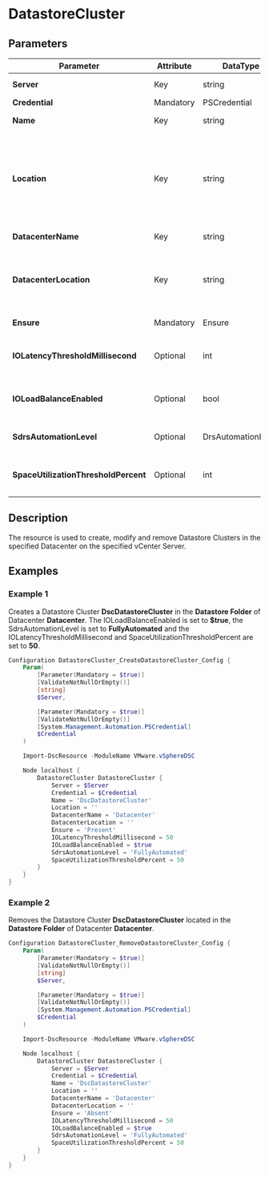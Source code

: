 # DatastoreCluster

## Parameters

| Parameter | Attribute | DataType | Description | Allowed Values |
| --- | --- | --- | --- | --- |
| **Server** | Key | string | The name of the Server we are trying to connect to. The Server can only be a vCenter Server. ||
| **Credential** | Mandatory | PSCredential | The credentials needed for connection to the specified Server. ||
| **Name** | Key | string | The name of the Datastore Cluster located in the Datacenter specified in **DatacenterName** key property. ||
| **Location** | Key | string | The location of the Datastore Cluster with name specified in **Name** key property in the Datacenter specified in **DatacenterName** key property. Location consists of 0 or more Folders. Empty location means that the Datastore Cluster is located in the Datastore Folder of the Datacenter. The Root Folders of the Datacenter are not part of the location. Folder names in the location are separated by '/'. Example location for a Datastore Cluster: **MyDatastoreClusterFolderOne/MyDatastoreClusterFolderTwo**. ||
| **DatacenterName** | Key | string | The name of the Datacenter where the Datastore Cluster is located. ||
| **DatacenterLocation** | Key | string | The location of the Datacenter where the Datastore Cluster is located. The Root Folder of the Inventory is not part of the location. Empty location means that the Datacenter is in the Root Folder of the Inventory. The Folder names in the location are separated by '/'. Example Datacenter location: **MyDatacentersFolderOne/MyDatacentersFolderTwo**. ||
| **Ensure** | Mandatory | Ensure | Specifies whether the Datastore Cluster should be present or absent. | Present, Absent |
| **IOLatencyThresholdMillisecond** | Optional | int | The maximum I/O latency in milliseconds allowed before Storage DRS is triggered for the Datastore Cluster. Valid values are in the range of **5** to **100**. If the value of IOLoadBalancing is **$false**, the setting for the I/O latency threshold is not applied. ||
| **IOLoadBalanceEnabled** | Optional | bool | Whether I/O load balancing is enabled for the Datastore Cluster. If the value is **$false**, I/O load balancing is disabled and the settings for the I/O latency threshold and utilized space threshold are not applied. ||
| **SdrsAutomationLevel** | Optional | DrsAutomationLevel | The Storage DRS automation level for the Datastore Cluster. | FullyAutomated, Manual, Disabled |
| **SpaceUtilizationThresholdPercent** | Optional | int | The maximum percentage of consumed space allowed before Storage DRS is triggered for the Datastore Cluster. Valid values are in the range of **50** to **100**. If the value of IOLoadBalancing is **$false**, the setting for the utilized space threshold is not applied. ||

## Description

The resource is used to create, modify and remove Datastore Clusters in the specified Datacenter on the specified vCenter Server.

## Examples

### Example 1

Creates a Datastore Cluster **DscDatastoreCluster** in the **Datastore Folder** of Datacenter **Datacenter**. The IOLoadBalanceEnabled is set to **$true**, the SdrsAutomationLevel is set to **FullyAutomated** and the IOLatencyThresholdMillisecond and SpaceUtilizationThresholdPercent are set to **50**.

```powershell
Configuration DatastoreCluster_CreateDatastoreCluster_Config {
    Param(
        [Parameter(Mandatory = $true)]
        [ValidateNotNullOrEmpty()]
        [string]
        $Server,

        [Parameter(Mandatory = $true)]
        [ValidateNotNullOrEmpty()]
        [System.Management.Automation.PSCredential]
        $Credential
    )

    Import-DscResource -ModuleName VMware.vSphereDSC

    Node localhost {
        DatastoreCluster DatastoreCluster {
            Server = $Server
            Credential = $Credential
            Name = 'DscDatastoreCluster'
            Location = ''
            DatacenterName = 'Datacenter'
            DatacenterLocation = ''
            Ensure = 'Present'
            IOLatencyThresholdMillisecond = 50
            IOLoadBalanceEnabled = $true
            SdrsAutomationLevel = 'FullyAutomated'
            SpaceUtilizationThresholdPercent = 50
        }
    }
}
```

### Example 2

Removes the Datastore Cluster **DscDatastoreCluster** located in the **Datastore Folder** of Datacenter **Datacenter**.

```powershell
Configuration DatastoreCluster_RemoveDatastoreCluster_Config {
    Param(
        [Parameter(Mandatory = $true)]
        [ValidateNotNullOrEmpty()]
        [string]
        $Server,

        [Parameter(Mandatory = $true)]
        [ValidateNotNullOrEmpty()]
        [System.Management.Automation.PSCredential]
        $Credential
    )

    Import-DscResource -ModuleName VMware.vSphereDSC

    Node localhost {
        DatastoreCluster DatastoreCluster {
            Server = $Server
            Credential = $Credential
            Name = 'DscDatastoreCluster'
            Location = ''
            DatacenterName = 'Datacenter'
            DatacenterLocation = ''
            Ensure = 'Absent'
            IOLatencyThresholdMillisecond = 50
            IOLoadBalanceEnabled = $true
            SdrsAutomationLevel = 'FullyAutomated'
            SpaceUtilizationThresholdPercent = 50
        }
    }
}
```

